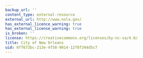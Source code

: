 ```yaml
---
backup_url: ''
content_type: external-resource
external_url: http://www.nola.gov/
has_external_licence_warning: true
has_external_license_warning: true
is_broken: ''
license: https://creativecommons.org/licenses/by-nc-sa/4.0/
title: City of New Orleans
uid: 0ff673bc-213e-4f58-9014-12f8f344d5c7
---
```

